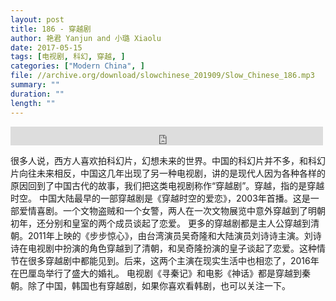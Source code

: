 ```yaml
---
layout: post
title: 186 - 穿越剧
author: 艳君 Yanjun and 小璐 Xiaolu
date: 2017-05-15
tags: [电视剧, 科幻, 穿越, ]
categories: ["Modern China", ]
file: //archive.org/download/slowchinese_201909/Slow_Chinese_186.mp3
summary: ""
duration: ""
length: ""
---
```


<iframe src="https://archive.org/embed/slowchinese_201909/Slow_Chinese_186.mp3" width="500" height="30" frameborder="0" webkitallowfullscreen="true" mozallowfullscreen="true" allowfullscreen></iframe>

很多人说，西方人喜欢拍科幻片，幻想未来的世界。中国的科幻片并不多，和科幻片向往未来相反，中国这几年出现了另一种电视剧，讲的是现代人因为各种各样的原因回到了中国古代的故事，我们把这类电视剧称作“穿越剧”。穿越，指的是穿越时空。
中国大陆最早的一部穿越剧是《穿越时空的爱恋》，2003年首播。这是一部爱情喜剧。一个文物盗贼和一个女警，两人在一次文物展览中意外穿越到了明朝初年，还分别和皇室的两个成员谈起了恋爱。
更多的穿越剧都是主人公穿越到清朝。2011年上映的《步步惊心》，由台湾演员吴奇隆和大陆演员刘诗诗主演。刘诗诗在电视剧中扮演的角色穿越到了清朝，和吴奇隆扮演的皇子谈起了恋爱。这种情节在很多穿越剧中都能见到。后来，这两个主演在现实生活中也相恋了，2016年在巴厘岛举行了盛大的婚礼。
电视剧《寻秦记》和电影《神话》都是穿越到秦朝。除了中国，韩国也有穿越剧，如果你喜欢看韩剧，也可以关注一下。
